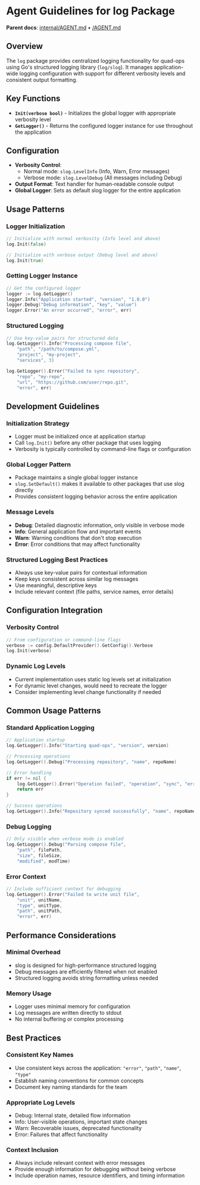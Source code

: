 # Agent Guidelines for log Package

**Parent docs**: [internal/AGENT.md](../AGENT.md) • [/AGENT.md](../../AGENT.md)

## Overview
The `log` package provides centralized logging functionality for quad-ops using Go's structured logging library (`log/slog`). It manages application-wide logging configuration with support for different verbosity levels and consistent output formatting.

## Key Functions
- **`Init(verbose bool)`** - Initializes the global logger with appropriate verbosity level
- **`GetLogger()`** - Returns the configured logger instance for use throughout the application

## Configuration
- **Verbosity Control**: 
  - Normal mode: `slog.LevelInfo` (Info, Warn, Error messages)
  - Verbose mode: `slog.LevelDebug` (All messages including Debug)
- **Output Format**: Text handler for human-readable console output
- **Global Logger**: Sets as default slog logger for the entire application

## Usage Patterns

### Logger Initialization
```go
// Initialize with normal verbosity (Info level and above)
log.Init(false)

// Initialize with verbose output (Debug level and above)
log.Init(true)
```

### Getting Logger Instance
```go
// Get the configured logger
logger := log.GetLogger()
logger.Info("Application started", "version", "1.0.0")
logger.Debug("Debug information", "key", "value")
logger.Error("An error occurred", "error", err)
```

### Structured Logging
```go
// Use key-value pairs for structured data
log.GetLogger().Info("Processing compose file", 
    "path", "/path/to/compose.yml",
    "project", "my-project",
    "services", 3)

log.GetLogger().Error("Failed to sync repository",
    "repo", "my-repo",
    "url", "https://github.com/user/repo.git",
    "error", err)
```

## Development Guidelines

### Initialization Strategy
- Logger must be initialized once at application startup
- Call `log.Init()` before any other package that uses logging
- Verbosity is typically controlled by command-line flags or configuration

### Global Logger Pattern
- Package maintains a single global logger instance
- `slog.SetDefault()` makes it available to other packages that use slog directly
- Provides consistent logging behavior across the entire application

### Message Levels
- **Debug**: Detailed diagnostic information, only visible in verbose mode
- **Info**: General application flow and important events
- **Warn**: Warning conditions that don't stop execution
- **Error**: Error conditions that may affect functionality

### Structured Logging Best Practices
- Always use key-value pairs for contextual information
- Keep keys consistent across similar log messages
- Use meaningful, descriptive keys
- Include relevant context (file paths, service names, error details)

## Configuration Integration

### Verbosity Control
```go
// From configuration or command-line flags
verbose := config.DefaultProvider().GetConfig().Verbose
log.Init(verbose)
```

### Dynamic Log Levels
- Current implementation uses static log levels set at initialization
- For dynamic level changes, would need to recreate the logger
- Consider implementing level change functionality if needed

## Common Usage Patterns

### Standard Application Logging
```go
// Application startup
log.GetLogger().Info("Starting quad-ops", "version", version)

// Processing operations
log.GetLogger().Debug("Processing repository", "name", repoName)

// Error handling
if err != nil {
    log.GetLogger().Error("Operation failed", "operation", "sync", "error", err)
    return err
}

// Success operations
log.GetLogger().Info("Repository synced successfully", "name", repoName, "duration", duration)
```

### Debug Logging
```go
// Only visible when verbose mode is enabled
log.GetLogger().Debug("Parsing compose file", 
    "path", filePath,
    "size", fileSize,
    "modified", modTime)
```

### Error Context
```go
// Include sufficient context for debugging
log.GetLogger().Error("Failed to write unit file",
    "unit", unitName,
    "type", unitType,
    "path", unitPath,
    "error", err)
```

## Performance Considerations

### Minimal Overhead
- slog is designed for high-performance structured logging
- Debug messages are efficiently filtered when not enabled
- Structured logging avoids string formatting unless needed

### Memory Usage
- Logger uses minimal memory for configuration
- Log messages are written directly to stdout
- No internal buffering or complex processing

## Best Practices

### Consistent Key Names
- Use consistent keys across the application: `"error"`, `"path"`, `"name"`, `"type"`
- Establish naming conventions for common concepts
- Document key naming standards for the team

### Appropriate Log Levels
- Debug: Internal state, detailed flow information
- Info: User-visible operations, important state changes
- Warn: Recoverable issues, deprecated functionality
- Error: Failures that affect functionality

### Context Inclusion
- Always include relevant context with error messages
- Provide enough information for debugging without being verbose
- Include operation names, resource identifiers, and timing information
